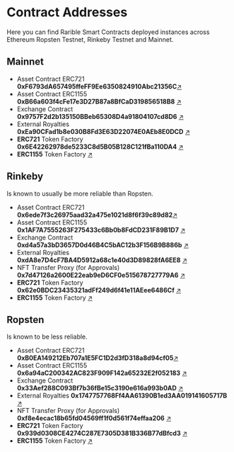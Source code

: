 # Contract Addresses

Here you can find Rarible Smart Contracts deployed instances across Ethereum Ropsten Testnet, Rinkeby Testnet and Mainnet.

## Mainnet

- Asset Contract ERC721 **0xF6793dA657495ffeFF9Ee6350824910Abc21356C**[↗](https://etherscan.io/address/0xF6793dA657495ffeFF9Ee6350824910Abc21356C)
- Asset Contract ERC1155 **0xB66a603f4cFe17e3D27B87a8BfCaD319856518B8** [↗](https://etherscan.io/address/0xB66a603f4cFe17e3D27B87a8BfCaD319856518B8)
- Exchange Contract **0x9757F2d2b135150BBeb65308D4a91804107cd8D6** [↗](https://etherscan.io/address/0x9757F2d2b135150BBeb65308D4a91804107cd8D6)
- External Royalties **0xEa90CFad1b8e030B8Fd3E63D22074E0AEb8E0DCD** [↗](https://etherscan.io/address/0xEa90CFad1b8e030B8Fd3E63D22074E0AEb8E0DCD#code)
- **ERC721** Token Factory **0x6E42262978de5233C8d5B05B128C121fBa110DA4** [↗](https://etherscan.io/address/0x6E42262978de5233C8d5B05B128C121fBa110DA4)
- **ERC1155** Token Factory [↗](https://etherscan.io/address/0x81243681078bEE8e251D02Ee6872b1EAa6DD982A)

## Rinkeby

Is known to usually be more reliable than Ropsten.

- Asset Contract ERC721 **0x6ede7f3c26975aad32a475e1021d8f6f39c89d82**[↗](https://rinkeby.etherscan.io/address/0x6ede7f3c26975aad32a475e1021d8f6f39c89d82)
- Asset Contract ERC1155 **0x1AF7A7555263F275433c6Bb0b8FdCD231F89B1D7** [↗](https://rinkeby.etherscan.io/address/0x1AF7A7555263F275433c6Bb0b8FdCD231F89B1D7)
- Exchange Contract **0xd4a57a3bD3657D0d46B4C5bAC12b3F156B9B886b** [↗](https://rinkeby.etherscan.io/address/0xd4a57a3bD3657D0d46B4C5bAC12b3F156B9B886b)
- External Royalties **0xdA8e7D4cF7BA4D5912a68c1e40d3D89828fA6EE8** [↗](https://rinkeby.etherscan.io/address/0xdA8e7D4cF7BA4D5912a68c1e40d3D89828fA6EE8#code)
- NFT Transfer Proxy \(for Approvals\) **0x7d47126a2600E22eab9eD6CF0e515678727779A6** [↗](https://rinkeby.etherscan.io/address/0x7d47126a2600E22eab9eD6CF0e515678727779A6)
- **ERC721** Token Factory **0x62e0BDC23435321adFf249d6f41e11AEee6486Cf** [↗](https://rinkeby.etherscan.io/address/0x62e0BDC23435321adFf249d6f41e11AEee6486Cf)
- **ERC1155** Token Factory [↗](https://rinkeby.etherscan.io/address/0xD910E04A13630d0Bd494f7AAff76D29153b711A8)

## Ropsten

Is known to be less reliable.

- Asset Contract ERC721 **0xB0EA149212Eb707a1E5FC1D2d3fD318a8d94cf05**[↗](https://ropsten.etherscan.io/address/0xB0EA149212Eb707a1E5FC1D2d3fD318a8d94cf05)
- Asset Contract ERC1155 **0x6a94aC200342AC823F909F142a65232E2f052183** [↗](https://ropsten.etherscan.io/address/0x6a94aC200342AC823F909F142a65232E2f052183)
- Exchange Contract **0x33Aef288C093Bf7b36fBe15c3190e616a993b0AD** [↗](https://ropsten.etherscan.io/address/0x33Aef288C093Bf7b36fBe15c3190e616a993b0AD)
- External Royalties **0x1747757768Ff4AA61390B1ed3AA019141605717B** [↗](https://ropsten.etherscan.io/address/0x1747757768Ff4AA61390B1ed3AA019141605717B#code)
- NFT Transfer Proxy \(for Approvals\) **0xf8e4ecac18b65fd04569ff1f0d561f74effaa206** [↗](https://ropsten.etherscan.io/address/0xf8e4ecac18b65fd04569ff1f0d561f74effaa206)
- **ERC721** Token Factory **0x939d0308CE4274C287E7305D381B336B77dBfcd3** [↗](https://ropsten.etherscan.io/address/0x939d0308CE4274C287E7305D381B336B77dBfcd3)
- **ERC1155** Token Factory [↗](https://ropsten.etherscan.io/address/0x7e7f1C09B2B64f882c3e23D704317f7afF5822B9)
